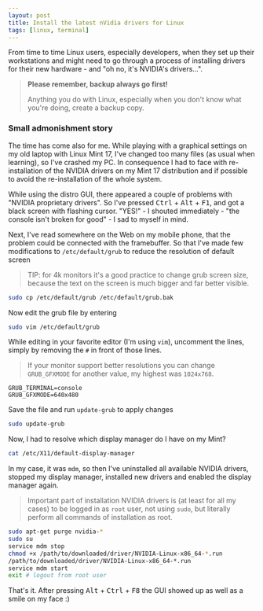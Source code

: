 ```yaml
---
layout: post
title: Install the latest nVidia drivers for Linux
tags: [linux, terminal]
---
```


From time to time Linux users, especially developers, when they set up their workstations and might need to go through a process of installing drivers for their new hardware - and "oh no, it's NVIDIA's drivers...".

> **Please remember, backup always go first!**
>
> Anything you do with Linux, especially when you don't know what you're doing, create a backup copy.

### Small admonishment story

The time has come also for me. While playing with a graphical settings on my old laptop with Linux Mint 17, I've changed too many files (as usual when learning), so I've crashed my PC. In consequence I had to face with re-installation of the NVIDIA drivers on my Mint 17 distribution and if possible to avoid the re-installation of the whole system.

While using the distro GUI, there appeared a couple of problems with "NVIDIA proprietary drivers". So I've pressed <kbd>Ctrl</kbd> + <kbd>Alt</kbd> + <kbd>F1</kbd>, and got a black screen with flashing cursor. "YES!" - I shouted immediately - "the console isn't broken for good" - I sad to myself in mind.

Next, I've read somewhere on the Web on my mobile phone, that the problem could be connected with the framebuffer. So that I've made few modifications to `/etc/default/grub` to reduce the resolution of default screen

> TIP: for 4k monitors it's a good practice to change grub screen size, because the text on the screen is much bigger and far better visible.

```sh
sudo cp /etc/default/grub /etc/default/grub.bak
```

Now edit the grub file by entering

```sh
sudo vim /etc/default/grub
```

While editing in your favorite editor (I'm using `vim`), uncomment the lines, simply by removing the `#` in front of those lines.

> If your monitor support better resolutions you can change `GRUB_GFXMODE` for another value, my highest was `1024x768`.

```
GRUB_TERMINAL=console
GRUB_GFXMODE=640x480
```

Save the file and run `update-grub` to apply changes

```sh
sudo update-grub
```

Now, I had to resolve which display manager do I have on my Mint?

```sh
cat /etc/X11/default-display-manager
```

In my case, it was `mdm`, so then I've uninstalled all available NVIDIA drivers, stopped my display manager, installed new drivers and enabled the display manager again.

> Important part of installation NVIDIA drivers is (at least for all my cases) to be logged in as `root` user, not using `sudo`, but literally perform all commands of installation as root.

```sh
sudo apt-get purge nvidia-*
sudo su
service mdm stop
chmod +x /path/to/downloaded/driver/NVIDIA-Linux-x86_64-*.run
/path/to/downloaded/driver/NVIDIA-Linux-x86_64-*.run
service mdm start
exit # logout from root user
```

That's it. After pressing <kbd>Alt</kbd> + <kbd>Ctrl</kbd> + <kbd>F8</kbd> the GUI showed up as well as a smile on my face :)

